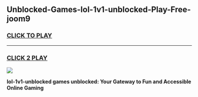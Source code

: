 
## Unblocked-Games-lol-1v1-unblocked-Play-Free-joom9
<h3>
<a href="https://premium76.site?title=lol-1v1-unblocked&ref=10A">CLICK TO PLAY</a></h3>
<hr>

<h3>
<a href="https://premium76.site?title=lol-1v1-unblocked&ref=10A">CLICK 2 PLAY</a>
  
</h3>

<a href="https://premium76.site?title=lol-1v1-unblocked&ref=10A"><img src="https://clearcache.store/games.png"></a>


**lol-1v1-unblocked games unblocked: Your Gateway to Fun and Accessible Online Gaming**
